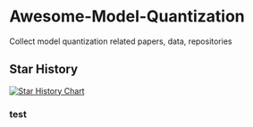 # Awesome-Model-Quantization
Collect model quantization related papers, data, repositories

## Star History

[![Star History Chart](https://api.star-history.com/svg?repos=Kai-Liu001/Awesome-Model-Quantization&type=Date)](https://star-history.com/#Kai-Liu001/Awesome-Model-Quantization&Date)


### test